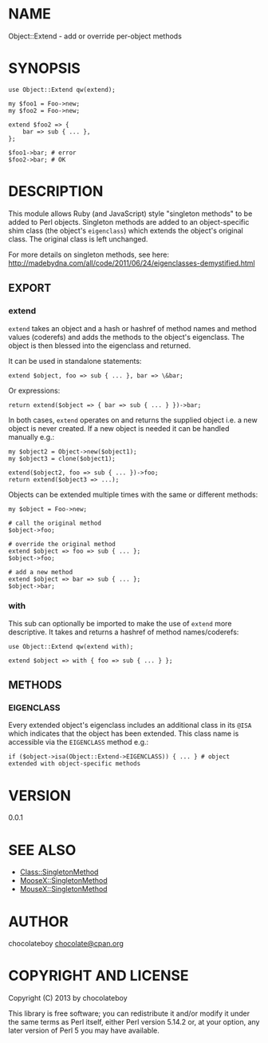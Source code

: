 # NAME

Object::Extend - add or override per-object methods

# SYNOPSIS

    use Object::Extend qw(extend);

    my $foo1 = Foo->new;
    my $foo2 = Foo->new;

    extend $foo2 => {
        bar => sub { ... },
    };

    $foo1->bar; # error
    $foo2->bar; # OK

# DESCRIPTION

This module allows Ruby (and JavaScript) style "singleton methods" to be added to Perl objects.
Singleton methods are added to an object-specific shim class (the object's `eigenclass`) which
extends the object's original class. The original class is left unchanged.

For more details on singleton methods, see here: http://madebydna.com/all/code/2011/06/24/eigenclasses-demystified.html

## EXPORT

### extend

`extend` takes an object and a hash or hashref of method names and method values (coderefs) and adds
the methods to the object's eigenclass. The object is then blessed into the eigenclass and returned.

It can be used in standalone statements:

    extend $object, foo => sub { ... }, bar => \&bar;

Or expressions:

    return extend($object => { bar => sub { ... } })->bar;

In both cases, `extend` operates on and returns the supplied object i.e. a new object is never created.
If a new object is needed it can be handled manually e.g.:

    my $object2 = Object->new($object1);
    my $object3 = clone($object1);

    extend($object2, foo => sub { ... })->foo;
    return extend($object3 => ...);

Objects can be extended multiple times with the same or different methods:

    my $object = Foo->new;

    # call the original method
    $object->foo;

    # override the original method
    extend $object => foo => sub { ... };
    $object->foo;

    # add a new method
    extend $object => bar => sub { ... };
    $object->bar;

### with

This sub can optionally be imported to make the use of `extend` more descriptive. It takes and
returns a hashref of method names/coderefs:

    use Object::Extend qw(extend with);

    extend $object => with { foo => sub { ... } };

## METHODS

### EIGENCLASS

Every extended object's eigenclass includes an additional class in its `@ISA` which indicates
that the object has been extended. This class name is accessible via the `EIGENCLASS` method e.g.:

    if ($object->isa(Object::Extend->EIGENCLASS)) { ... } # object extended with object-specific methods

# VERSION

0.0.1

# SEE ALSO

- [Class::SingletonMethod](http://search.cpan.org/perldoc?Class::SingletonMethod)
- [MooseX::SingletonMethod](http://search.cpan.org/perldoc?MooseX::SingletonMethod)
- [MouseX::SingletonMethod](http://search.cpan.org/perldoc?MouseX::SingletonMethod)

# AUTHOR

chocolateboy <chocolate@cpan.org>

# COPYRIGHT AND LICENSE

Copyright (C) 2013 by chocolateboy

This library is free software; you can redistribute it and/or modify
it under the same terms as Perl itself, either Perl version 5.14.2 or,
at your option, any later version of Perl 5 you may have available.
